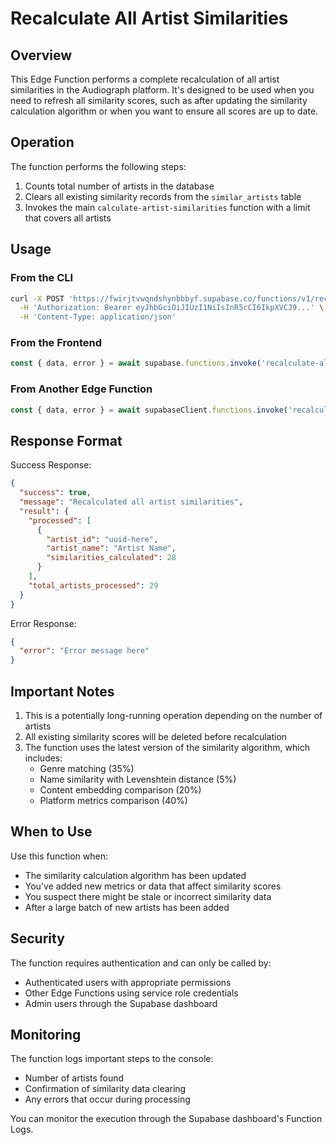 # Recalculate All Artist Similarities

## Overview

This Edge Function performs a complete recalculation of all artist similarities in the Audiograph platform. It's designed to be used when you need to refresh all similarity scores, such as after updating the similarity calculation algorithm or when you want to ensure all scores are up to date.

## Operation

The function performs the following steps:
1. Counts total number of artists in the database
2. Clears all existing similarity records from the `similar_artists` table
3. Invokes the main `calculate-artist-similarities` function with a limit that covers all artists

## Usage

### From the CLI

```bash
curl -X POST 'https://fwirjtvwqndshynbbbyf.supabase.co/functions/v1/recalculate-all-similarities' \
  -H 'Authorization: Bearer eyJhbGciOiJIUzI1NiIsInR5cCI6IkpXVCJ9...' \
  -H 'Content-Type: application/json'
```

### From the Frontend

```typescript
const { data, error } = await supabase.functions.invoke('recalculate-all-similarities')
```

### From Another Edge Function

```typescript
const { data, error } = await supabaseClient.functions.invoke('recalculate-all-similarities')
```

## Response Format

Success Response:
```json
{
  "success": true,
  "message": "Recalculated all artist similarities",
  "result": {
    "processed": [
      {
        "artist_id": "uuid-here",
        "artist_name": "Artist Name",
        "similarities_calculated": 28
      }
    ],
    "total_artists_processed": 29
  }
}
```

Error Response:
```json
{
  "error": "Error message here"
}
```

## Important Notes

1. This is a potentially long-running operation depending on the number of artists
2. All existing similarity scores will be deleted before recalculation
3. The function uses the latest version of the similarity algorithm, which includes:
   - Genre matching (35%)
   - Name similarity with Levenshtein distance (5%)
   - Content embedding comparison (20%)
   - Platform metrics comparison (40%)

## When to Use

Use this function when:
- The similarity calculation algorithm has been updated
- You've added new metrics or data that affect similarity scores
- You suspect there might be stale or incorrect similarity data
- After a large batch of new artists has been added

## Security

The function requires authentication and can only be called by:
- Authenticated users with appropriate permissions
- Other Edge Functions using service role credentials
- Admin users through the Supabase dashboard

## Monitoring

The function logs important steps to the console:
- Number of artists found
- Confirmation of similarity data clearing
- Any errors that occur during processing

You can monitor the execution through the Supabase dashboard's Function Logs. 